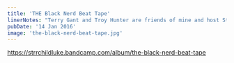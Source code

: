 ```yaml
---
title: 'THE Black Nerd Beat Tape'
linerNotes: "Terry Gant and Troy Hunter are friends of mine and host Stakes Is High: THE Black Nerd Podcast where they 'talk nerd s**t and things that they like', which includes sports, tech, comics, music, and whatever else attracts their attention. Since they both have exquisite taste in friends *ahem* and music, I decided to make a whole beat tape for them. It's free to download but any money you give will go to charity."
pubDate: '14 Jan 2016'
image: 'the-black-nerd-beat-tape.jpg'
---
```


https://strrchildluke.bandcamp.com/album/the-black-nerd-beat-tape
